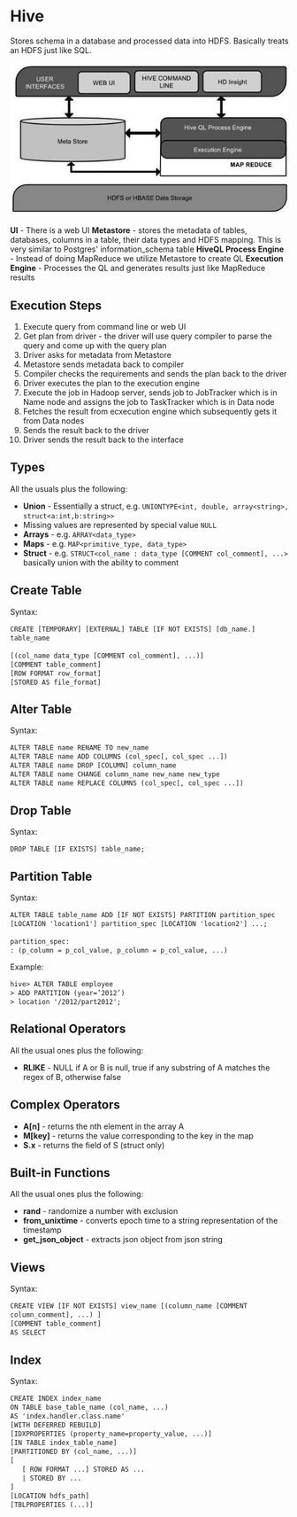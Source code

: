 # Hive

Stores schema in a database and processed data into HDFS. Basically treats an HDFS just like SQL.

![picture](https://github.com/obedtandadjaja/knowledge-base/blob/master/pictures/hive_architecture.jpg?raw=true)

**UI** - There is a web UI
**Metastore** - stores the metadata of tables, databases, columns in a table, their data types and HDFS mapping. This is very similar to Postgres' information_schema table
**HiveQL Process Engine** - Instead of doing MapReduce we utilize Metastore to create QL
**Execution Engine** - Processes the QL and generates results just like MapReduce results

## Execution Steps

1. Execute query from command line or web UI
2. Get plan from driver - the driver will use query compiler to parse the query and come up with the query plan
3. Driver asks for metadata from Metastore
4. Metastore sends metadata back to compiler
5. Compiler checks the requirements and sends the plan back to the driver
6. Driver executes the plan to the execution engine
7. Execute the job in Hadoop server, sends job to JobTracker which is in Name node and assigns the job to TaskTracker which is in Data node
8. Fetches the result from ecxecution engine which subsequently gets it from Data nodes
9. Sends the result back to the driver
10. Driver sends the result back to the interface

## Types

All the usuals plus the following:

- **Union** - Essentially a struct, e.g. `UNIONTYPE<int, double, array<string>, struct<a:int,b:string>>`
- Missing values are represented by special value `NULL`
- **Arrays** - e.g. `ARRAY<data_type>`
- **Maps** - e.g. `MAP<primitive_type, data_type>`
- **Struct** - e.g. `STRUCT<col_name : data_type [COMMENT col_comment], ...>` basically union with the ability to comment

## Create Table

Syntax:
```
CREATE [TEMPORARY] [EXTERNAL] TABLE [IF NOT EXISTS] [db_name.] table_name

[(col_name data_type [COMMENT col_comment], ...)]
[COMMENT table_comment]
[ROW FORMAT row_format]
[STORED AS file_format]
```

## Alter Table

Syntax:
```
ALTER TABLE name RENAME TO new_name
ALTER TABLE name ADD COLUMNS (col_spec[, col_spec ...])
ALTER TABLE name DROP [COLUMN] column_name
ALTER TABLE name CHANGE column_name new_name new_type
ALTER TABLE name REPLACE COLUMNS (col_spec[, col_spec ...])
```

## Drop Table

Syntax:
```
DROP TABLE [IF EXISTS] table_name;
```

## Partition Table

Syntax:
```
ALTER TABLE table_name ADD [IF NOT EXISTS] PARTITION partition_spec
[LOCATION 'location1'] partition_spec [LOCATION 'location2'] ...;

partition_spec:
: (p_column = p_col_value, p_column = p_col_value, ...)
```

Example:
```
hive> ALTER TABLE employee
> ADD PARTITION (year=’2012’)
> location '/2012/part2012';
```

## Relational Operators

All the usual ones plus the following:

- **RLIKE** - NULL if A or B is null, true if any substring of A matches the regex of B, otherwise false

## Complex Operators

- **A[n]** - returns the nth element in the array A
- **M[key]** - returns the value corresponding to the key in the map
- **S.x** - returns the field of S (struct only)

## Built-in Functions

All the usual ones plus the following:

- **rand** - randomize a number with exclusion
- **from_unixtime** - converts epoch time to a string representation of the timestamp
- **get_json_object** - extracts json object from json string

## Views

Syntax:
```
CREATE VIEW [IF NOT EXISTS] view_name [(column_name [COMMENT column_comment], ...) ]
[COMMENT table_comment]
AS SELECT
```

## Index

Syntax:
```
CREATE INDEX index_name
ON TABLE base_table_name (col_name, ...)
AS 'index.handler.class.name'
[WITH DEFERRED REBUILD]
[IDXPROPERTIES (property_name=property_value, ...)]
[IN TABLE index_table_name]
[PARTITIONED BY (col_name, ...)]
[
   [ ROW FORMAT ...] STORED AS ...
   | STORED BY ...
]
[LOCATION hdfs_path]
[TBLPROPERTIES (...)]
```
